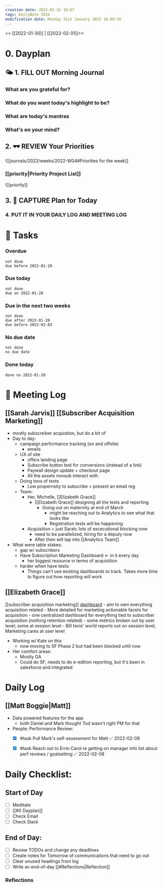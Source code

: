 ```yaml
---
creation date: 2022-01-31 10:07
tags: DailyNote 2022
modification date: Monday 31st January 2022 10:09:16
---
```


<< [[2022-01-30]] | [[2022-02-01]]>>

# 0. Dayplan 
## 🌤 1. **FILL OUT** Morning Journal
### What are you grateful for?


### What do you want today's highlight to be?


### What are today's mantras


### What's on your mind?


## 2. 🕶 **REVIEW** Your Priorities
![[journals/2022/weeks/2022-W04#Priorities for the week]]
### [[priority|Priority Project List]] 
![[priority]]

## 3. 📆 **CAPTURE** Plan for Today

### 4. PUT IT IN YOUR DAILY LOG AND MEETING LOG



# 📝 Tasks
### Overdue
```tasks
not done
due before 2022-01-20
```

### Due today
```tasks
not done
due on 2022-01-20
```

### Due in the next two weeks
```tasks
not done
due after 2022-01-20
due before 2022-02-03
```

### No due date
```tasks
not done
no due date
```

### Done today
```tasks
done on 2022-01-20
```


# 📰 Meeting Log
## [[Sarah Jarvis]] [[Subscriber Acquisition Marketing]]
- mostly subscreiber acquistion, but do a bit of 
- Day to day:
	- campaign performance tracking (on and offsite)
		- emails
	- UX of site
		- offers landing page
		- Subscribe button test for conversions (instead of a link)
		- Paywall design update + checkout page
		- All the assets nonsub interact with
	- Doing tons of tests
		- Low propernsity to subscribe = present an email reg
	- Team:
		- Her, Michelle, [[Elizabeth Grace]]
			- [[Elizabeth Grace]] designing all the tests and reporting
				- Going out on maternity at end of March
					- might be reaching out to Analytics to see what that looks like
					- Registration tests will be happening 
		- Acquisition = just Sarah; lots of excecutional blocking now
			- need to be parallelized, hiring for a deputy now
			- After then will tap into [[Analytics Team]]
- What were table stakes:
	- gap w/ subscribers
	- Have Subscription Marketing Dashboard <- in it every day
		- her biggest resource in terms of acquisition
	- harder when have tests:
		- Things can't use existing dashboards to track. Takes more time to figure out how reporting will work

## [[Elizabeth Grace]]
[[subscriber acquisition marketing]] [dashboard](https://datastudio.google.com/u/0/reporting/0399a933-2ba9-44e9-bfb6-04b03070c3c1/page/vKgWC)
	- aim to own everything acquisition related
	- More detailed for marketing actionable facets for acquisition
	- one centralized dashboard for everything tied to subscriber acquisition (nothing retention related)
	- some metrics broken out by user level; some at session level
		- Bill tevis' world reports out on session level, Marketing cares at user level
- Working w/ Kate on this
	- now moving to SF Phase 2 but had been blocked until now
- Her comfort areas:
	- Mostly GA
	- Could do SF, needs to do e-edition reporting, but it's been in salesforce and integrated


# Daily Log
## [[Matt Boggie|Matt]]
- Data powered features for the app
	- both Daniel and Mark thought Tod wasn't right PM for that
- People: Performance Review:
	- [x] #task Pull Mark's self-assessment for Matt ✅ 2022-02-08
	- [x] #task Reach out to Errin Carol re getting on manager info list about perf reviews / goalsetting ✅ 2022-02-08


# Daily Checklist:
## Start of Day
- [ ] Meditate
- [ ] [[#0 Dayplan]]
- [ ] Check Email
- [ ] Check Slack

## End of Day:
- [ ] Review TODOs and change any deadlines
- [ ] Create notes for Tomorrow of communications that need to go out
- [ ] Clear unused headings from log
- [ ] Write an end-of-day [[#Reflections|Reflection]]

### Reflections
